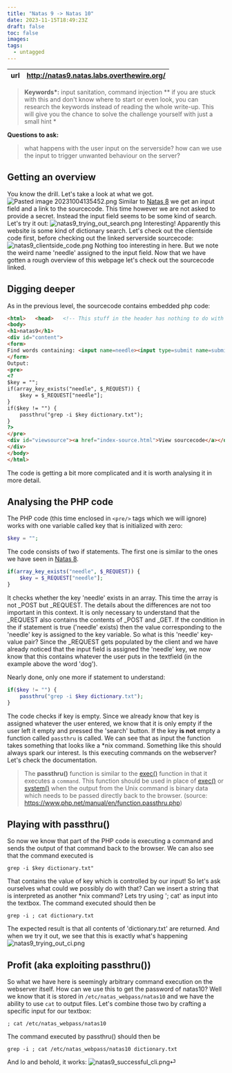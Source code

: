 ```yaml
---
title: "Natas 9 -> Natas 10"
date: 2023-11-15T18:49:23Z
draft: false
toc: false
images:
tags: 
  - untagged
---
```


| url | http://natas9.natas.labs.overthewire.org/ | 
|---| -- |

> **Keywords\*:** input sanitation, command injection
> *\*  if you are stuck with this and don't know where to start or even look, you can research the keywords instead of reading the whole write-up. This will give you the chance to solve the challenge yourself with just a small hint *

 **Questions to ask:**
> what happens with the user input on the serverside?
> how can we use the input to trigger unwanted behaviour on the server?

## Getting an overview
You know the drill. Let's take a look at what we got.
![Pasted image 20231004135452.png](/Pasted%20image%2020231004135452.png)
Similar to [Natas 8](../natas8) we get an input field and a link to the sourcecode. This time however we are not asked to provide a secret. Instead the input field seems to be some kind of search. Let's try it out:
![natas9_trying_out_search.png](/natas9_trying_out_search.png)
Interesting! Apparently this website is some kind of dictionary search. Let's check out the clientside code first, before checking out the linked serverside sourcecode:
![natas9_clientside_code.png](/natas9_clientside_code.png)
Nothing too interesting in here. But we note the weird name 'needle' assigned to the input field.
Now that we have gotten a rough overview of this webpage let's check out the sourcecode linked.
## Digging deeper
As in the previous level, the sourcecode contains embedded php code:
```html
<html>   <head>   <!-- This stuff in the header has nothing to do with the level -->   <link rel="stylesheet" type="text/css" href="http://natas.labs.overthewire.org/css/level.css">   <link rel="stylesheet" href="http://natas.labs.overthewire.org/css/jquery-ui.css" />   <link rel="stylesheet" href="http://natas.labs.overthewire.org/css/wechall.css" />   <script src="http://natas.labs.overthewire.org/js/jquery-1.9.1.js"></script>   <script src="http://natas.labs.overthewire.org/js/jquery-ui.js"></script>   <script src=http://natas.labs.overthewire.org/js/wechall-data.js></script><script src="http://natas.labs.overthewire.org/js/wechall.js"></script>   <script>var wechallinfo = { "level": "natas9", "pass": "<censored>" };</script></head>   
<body>   
<h1>natas9</h1>
<div id="content">
<form>
Find words containing: <input name=needle><input type=submit name=submit value=Search><br><br>
</form>
Output:
<pre>
<?   
$key = "";
if(array_key_exists("needle", $_REQUEST)) {
	$key = $_REQUEST["needle"];
}      
if($key != "") {
	passthru("grep -i $key dictionary.txt");
} 
?>   
</pre>
<div id="viewsource"><a href="index-source.html">View sourcecode</a></div>
</div>
</body>
</html>   
```
The code is getting a bit more complicated and it is worth analysing it in more detail.

## Analysing the PHP code
The PHP code (this time enclosed in `<pre/>` tags which we will ignore) works with one variable called key that is initialized with zero:
```php
$key = "";
```

The code consists of two if statements. 
The first one is similar to the ones we have seen in [Natas 8](../natas8).
```php
if(array_key_exists("needle", $_REQUEST)) {
	$key = $_REQUEST["needle"];
}  
```
It checks whether the key 'needle' exists in an array. This time the array is not \_POST but \_REQUEST. The details about the differences are not too important in this context. It is only necessary to understand that the \_REQUEST also contains the contents of \_POST and \_GET.
If the condition in the if statement is true ('needle' exists) then the value corresponding to the 'needle' key is assigned to the key variable.
So what is this 'needle' key-value pair?
Since the \_REQUEST gets populated by the client and we have already noticed that the input field is assigned the 'needle' key, we now know that this contains whatever the user puts in the textfield (in the example above the word 'dog').

Nearly done, only one more if statement to understand:
```php
if($key != "") {
	passthru("grep -i $key dictionary.txt");
} 
```
The code checks if key is empty. Since we already know that key is assigned whatever the user entered, we know that it is only empty if the user left it empty and pressed the 'search' button.
If the key **is not** empty a function called `passthru` is called. We can see that as input the function takes something that looks like a \*nix command.
Something like this should always spark our interest. Is this executing commands on the webserver? Let's check the documentation.

>The **passthru()** function is similar to the [exec()](https://www.php.net/manual/en/function.exec.php) function in that it executes a `command`. This function should be used in place of [exec()](https://www.php.net/manual/en/function.exec.php) or [system()](https://www.php.net/manual/en/function.system.php) when the output from the Unix command is binary data which needs to be passed directly back to the browser. (source: https://www.php.net/manual/en/function.passthru.php)

## Playing with passthru()
So now we know that part of the PHP code is executing a command and sends the output of that command back to the browser. We can also see that the command executed is 
```
grep -i $key dictionary.txt"
```
That contains the value of key which is controlled by our input!
So let's ask ourselves what could we possibly do with that?
Can we insert a string that is interpreted as another \*nix command?
Lets try using '; cat' as input into the textbox. The command executed should then be
```
grep -i ; cat dictionary.txt
```
The expected result is that all contents of 'dictionary.txt' are returned. And when we try it out, we see that this is exactly what's happening
![natas9_trying_out_ci.png](/natas9_trying_out_ci.png)

## Profit (aka exploiting passthru())
So what we have here is seemingly arbitrary command execution on the webserver itself. How can we use this to get the password of natas10? Well we know that it is stored in `/etc/natas_webpass/natas10` and we have the ability to use `cat` to output files. 
Let's combine those two by crafting a specific input for our textbox:
```
; cat /etc/natas_webpass/natas10
```
The command executed by passthru() should then be
```
grep -i ; cat /etc/natas_webpass/natas10 dictionary.txt
```
And lo and behold, it works:
![natas9_successful_cli.png](/natas9_successful_cli.png)⏎   
